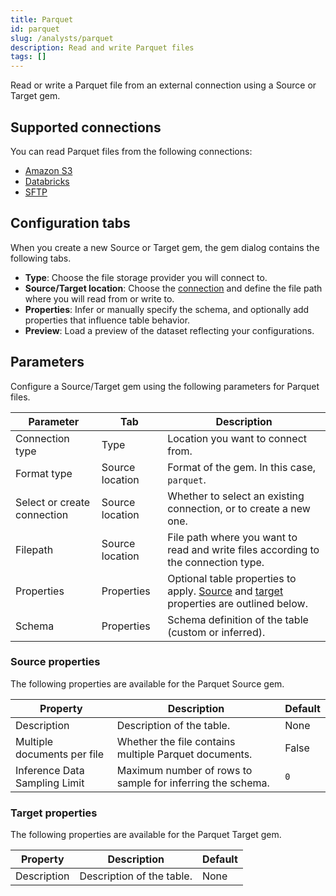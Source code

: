 ```yaml
---
title: Parquet
id: parquet
slug: /analysts/parquet
description: Read and write Parquet files
tags: []
---
```


Read or write a Parquet file from an external connection using a Source or Target gem.

## Supported connections

You can read Parquet files from the following connections:

- [Amazon S3](/administration/fabrics/prophecy-fabrics/connections/s3)
- [Databricks](/administration/fabrics/prophecy-fabrics/connections/databricks)
- [SFTP](/administration/fabrics/prophecy-fabrics/connections/sftp)

## Configuration tabs

When you create a new Source or Target gem, the gem dialog contains the following tabs.

- **Type**: Choose the file storage provider you will connect to.
- **Source/Target location**: Choose the [connection](/administration/fabrics/prophecy-fabrics/connections/) and define the file path where you will read from or write to.
- **Properties**: Infer or manually specify the schema, and optionally add properties that influence table behavior.
- **Preview**: Load a preview of the dataset reflecting your configurations.

## Parameters

Configure a Source/Target gem using the following parameters for Parquet files.

| Parameter                   | Tab             | Description                                                                                                                      |
| --------------------------- | --------------- | -------------------------------------------------------------------------------------------------------------------------------- |
| Connection type             | Type            | Location you want to connect from.                                                                                               |
| Format type                 | Source location | Format of the gem. In this case, `parquet`.                                                                                      |
| Select or create connection | Source location | Whether to select an existing connection, or to create a new one.                                                                |
| Filepath                    | Source location | File path where you want to read and write files according to the connection type.                                               |
| Properties                  | Properties      | Optional table properties to apply. [Source](#source-properties) and [target](#target-properties) properties are outlined below. |
| Schema                      | Properties      | Schema definition of the table (custom or inferred).                                                                             |

### Source properties

The following properties are available for the Parquet Source gem.

| Property                      | Description                                                | Default |
| ----------------------------- | ---------------------------------------------------------- | ------- |
| Description                   | Description of the table.                                  | None    |
| Multiple documents per file   | Whether the file contains multiple Parquet documents.      | False   |
| Inference Data Sampling Limit | Maximum number of rows to sample for inferring the schema. | `0`     |

### Target properties

The following properties are available for the Parquet Target gem.

| Property    | Description               | Default |
| ----------- | ------------------------- | ------- |
| Description | Description of the table. | None    |
